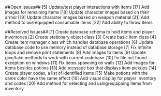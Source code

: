 ##Open Issues##
[5] Update/test player interactions with items
[17] Add images for remaining items
[18] Update character images based on their armor
[19] Update character images based on weapon material
[21] Add method to use equipped consumable items
[22] Add ability to throw items

##Resolved Issues##
[1] Create database schema to hold items and player inventories
[2] Create stationary object class
[3] Create basic item class
[4] Create item manager class which handles database operations
[6] Update database code to use memory instead of database storage
[7] Fix infinite loops and remove print statements
[8] Add images to items
[9] Update give/take methods to work with current codebase
[10] fix file not found exception on windows
[11] Fix items spawning on walls
[12] Add images for items besides potions
[13] Add message box that displays item pickups
[14] Create player codex, a list of identified items
[15] Make potions with the same color have the same effect
[16] Add visual display for player inventory and codex
[20] Add method for selecting and using/equipping items from inventory